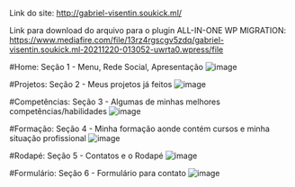 Link do site: http://gabriel-visentin.soukick.ml/

Link para download do arquivo para o plugin ALL-IN-ONE WP MIGRATION:
https://www.mediafire.com/file/13rz4rgscgv5zdq/gabriel-visentin.soukick.ml-20211220-013052-uwrta0.wpress/file

#Home: Seção 1 - Menu, Rede Social, Apresentação
![image](https://user-images.githubusercontent.com/89871616/146699802-1d61af05-6ec6-41f5-9ba9-ca21482f2c5a.png)

#Projetos: Seção 2 - Meus projetos já feitos
![image](https://user-images.githubusercontent.com/89871616/146699917-81099bbf-b199-4993-8dde-f854c589efe4.png)

#Competências: Seção 3 - Algumas de minhas melhores competências/habilidades
![image](https://user-images.githubusercontent.com/89871616/146699963-bb9acf9e-da88-4340-b4e9-ac13920c2011.png)

#Formação: Seção 4 - Minha formação aonde contém cursos e minha situação profissional
![image](https://user-images.githubusercontent.com/89871616/146700100-a38fb05b-c043-43c1-a180-713075b92182.png)

#Rodapé: Seção 5 - Contatos e o Rodapé
![image](https://user-images.githubusercontent.com/89871616/146700165-d1616c17-17a1-427a-b8ad-48681020824a.png)

#Formulário: Seção 6 - Formulário para contato
![image](https://user-images.githubusercontent.com/89871616/146700286-1a00bf66-b4ba-4fe8-b61b-95ae5bab81cf.png)
